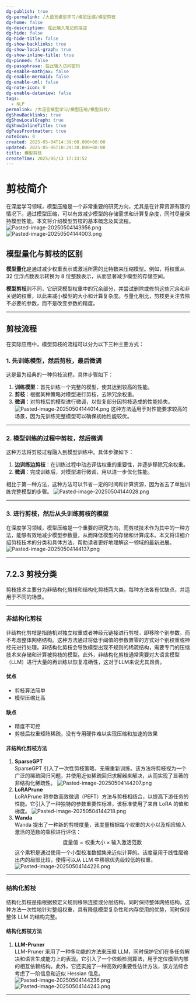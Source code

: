 ```yaml
---
dg-publish: true
dg-permalink: /大语言模型学习/模型压缩/模型剪枝
dg-home: false
dg-description: 在此输入笔记的描述
dg-hide: false
dg-hide-title: false
dg-show-backlinks: true
dg-show-local-graph: true
dg-show-inline-title: true
dg-pinned: false
dg-passphrase: 在此输入访问密码
dg-enable-mathjax: false
dg-enable-mermaid: false
dg-enable-uml: false
dg-note-icon: 0
dg-enable-dataview: false
tags:
  - NLP
permalink: /大语言模型学习/模型压缩/模型剪枝/
dgShowBacklinks: true
dgShowLocalGraph: true
dgShowInlineTitle: true
dgPassFrontmatter: true
noteIcon: 0
created: 2025-05-04T14:39:08.000+08:00
updated: 2025-05-06T10:29:38.000+08:00
title: 模型剪枝
createTime: 2025/05/13 17:33:52
---
```




# 剪枝简介
在深度学习领域，模型压缩是一个非常重要的研究方向，尤其是在计算资源有限的情况下。通过模型压缩，可以有效减少模型的存储需求和计算复杂度，同时尽量保持模型性能。本文将介绍模型剪枝的基本概念及其流程。
![Pasted-image-20250504143956.png](/img/user/%E9%99%84%E4%BB%B6/Pasted%20image%2020250504143956.png)
![Pasted-image-20250504144003.png](/img/user/%E9%99%84%E4%BB%B6/Pasted%20image%2020250504144003.png)

## 模型量化与剪枝的区别
**模型量化**是通过减少权重表示或激活所需的比特数来压缩模型。例如，将权重从 32 位浮点数表示转换为 8 位整数表示，从而显著减少模型的存储空间。

**模型剪枝**则不同，它研究模型权重中的冗余部分，并尝试删除或修剪这些冗余和非关键的权重，以此来减小模型的大小和计算复杂度。与量化相比，剪枝更关注去除不必要的参数，而不是改变参数的精度。

---


## 剪枝流程
在实际应用中，模型剪枝的流程可以分为以下三种主要方式：

### 1. 先训练模型，然后剪枝，最后微调
这是最为经典的一种剪枝流程。具体步骤如下：

1. **训练模型**：首先训练一个完整的模型，使其达到较高的性能。
2. **剪枝**：根据某种策略对模型进行剪枝，去除冗余权重。
3. **微调**：对剪枝后的模型进行微调，以恢复部分因剪枝造成的性能损失。
![Pasted-image-20250504144014.png](/img/user/%E9%99%84%E4%BB%B6/Pasted%20image%2020250504144014.png)
这种方法适用于对性能要求较高的场景，因为先训练完整模型可以确保初始性能较优。

---


### 2. 模型训练的过程中剪枝，然后微调
这种方法将剪枝过程融入到模型训练中。具体步骤如下：

1. **边训练边剪枝**：在训练过程中动态评估权重的重要性，并逐步移除冗余权重。
2. **微调**：完成训练后，对模型进行微调，用以进一步优化性能。

相比于第一种方法，这种方法可以节省一定的时间和计算资源，因为省去了单独训练完整模型的步骤。
![Pasted-image-20250504144028.png](/img/user/%E9%99%84%E4%BB%B6/Pasted%20image%2020250504144028.png)

---


### 3. 进行剪枝，然后从头训练剪枝的模型
在深度学习领域，模型压缩是一个重要的研究方向，而剪枝技术作为其中的一种方法，能够有效地减少模型参数量，从而降低模型的存储和计算成本。本文将详细介绍剪枝技术的分类和具体方法，帮助读者更好地理解这一领域的最新进展。
![Pasted-image-20250504144137.png](/img/user/%E9%99%84%E4%BB%B6/Pasted%20image%2020250504144137.png)

---


## 7.2.3 剪枝分类
剪枝技术主要分为非结构化剪枝和结构化剪枝两大类。每种方法各有优缺点，并适用于不同的场景。

---

### 非结构化剪枝
非结构化剪枝是指随机对独立权重或者神经元链接进行剪枝，即移除个别参数，而不考虑整体网络结构。这种方法通过将低于阈值的参数置零的方式对个别权重或神经元进行处理。非结构化剪枝会导致模型出现不规则的稀疏结构，需要专门的压缩技术来存储和计算被剪枝的模型。此外，非结构化剪枝通常需要对大语言模型（LLM）进行大量的再训练以恢复准确性，这对于LLM来说尤其昂贵。

#### 优点
- 剪枝算法简单
- 模型压缩比高


#### 缺点
- 精度不可控
- 剪枝后权重矩阵稀疏，没有专用硬件难以实现压缩和加速的效果


#### 非结构化剪枝方法
1. **SparseGPT**  
   SparseGPT 引入了一次性剪枝策略，无需重新训练。该方法将剪枝视为一个广泛的稀疏回归问题，并使用近似稀疏回归求解器来解决，从而实现了显著的非结构化稀疏性。
![Pasted-image-20250504144207.png](/img/user/%E9%99%84%E4%BB%B6/Pasted%20image%2020250504144207.png)
2. **LoRAPrune**  
   LoRAPrune 将参数高效微调（PEFT）方法与剪枝相结合，以提高下游任务的性能。它引入了一种独特的参数重要性标准，该标准使用了来自 LoRA 的值和梯度。
![Pasted-image-20250504144218.png](/img/user/%E9%99%84%E4%BB%B6/Pasted%20image%2020250504144218.png)
3. **Wanda**  
   Wanda 提出了一种新的剪枝度量，该度量根据每个权重的大小以及相应输入激活的范数的乘积进行评估：
   $$
   \text{度量值} = \text{权重大小} \times \text{输入激活范数}
   $$
   这个乘积是通过使用一个小型校准数据集来近似计算的。该度量用于线性层输出内的局部比较，使得可以从 LLM 中移除优先级较低的权重。
![Pasted-image-20250504144226.png](/img/user/%E9%99%84%E4%BB%B6/Pasted%20image%2020250504144226.png)
---


### 结构化剪枝
结构化剪枝是指根据预定义规则移除连接或分层结构，同时保持整体网络结构。这种方法一次性地针对整组权重，具有降低模型复杂性和内存使用的优势，同时保持整体 LLM 的结构完整。

#### 结构化剪枝方法
1. **LLM-Pruner**  
   LLM-Pruner 采用了一种多功能的方法来压缩 LLM，同时保护它们在多任务解决和语言生成能力上的表现。它引入了一个依赖检测算法，用于定位模型内部的相互依赖结构。此外，它还实施了一种高效的重要性估计方法，该方法综合考虑了一阶信息和近似 Hessian 信息。
![Pasted-image-20250504144236.png](/img/user/%E9%99%84%E4%BB%B6/Pasted%20image%2020250504144236.png)![Pasted-image-20250504144243.png](/img/user/%E9%99%84%E4%BB%B6/Pasted%20image%2020250504144243.png)
---
